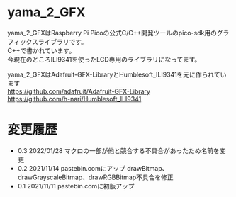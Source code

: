 # yama_2_GFX

yama_2_GFXはRaspberry Pi Picoの公式C/C++開発ツールのpico-sdk用のグラフィックスライブラリです。  
C++で書かれています。  
今現在のところILI9341を使ったLCD専用のライブラリになってます。  
  
yama_2_GFXはAdafruit-GFX-LibraryとHumblesoft_ILI9341を元に作られています  
    <https://github.com/adafruit/Adafruit-GFX-Library>  
    <https://github.com/h-nari/Humblesoft_ILI9341>  
  
# 変更履歴
* 0.3  2022/01/28 マクロの一部が他と競合する不具合があったため名前を変更  
* 0.2  2021/11/14 pastebin.comにアップ drawBitmap、drawGrayscaleBitmap、drawRGBBitmap不具合を修正  
* 0.1  2021/11/11 pastebin.comに初版アップ  
